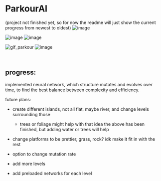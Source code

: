 ﻿# ParkourAI
(project not finished yet, so for now the readme will just show the current progress from newest to oldest)
![image](https://github.com/user-attachments/assets/d5050467-a790-4927-aaaa-63aaabd5bdae)

![image](https://github.com/user-attachments/assets/e297d31b-c543-4197-9b88-6e3b8b2fd2e9)
![image](https://github.com/user-attachments/assets/2bd18bb6-e5a6-487f-8ab6-49eca426501d)

![gif_parkour](https://github.com/user-attachments/assets/f8fd1075-7acd-413f-8540-fc97ffe4ca21)
![image](https://github.com/user-attachments/assets/7eb102e4-6463-4160-9ab2-1d88e1fd6c4d)

<br>

## progress:
implemented neural network, which structure mutates and evolves over time,
to find the best balance between complexity and efficiency.




future plans:
- create different islands, not all flat, maybe river, and change levels surrounding those
  - trees or foliage might help with that idea
  the above has been finished, but adding water or trees will help

- change platforms to be prettier, grass, rock? idk make it fit in with the rest
- option to change mutation rate
- add more levels 
- add preloaded networks for each level

